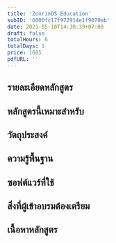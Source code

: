 ```yaml
---
title: 'ZonrinOS Education'
subID: '6000fc17f972914e1f9070ab' 
date: 2021-05-10T14:30:39+07:00
draft: false
totalHours: 6
totalDays: 1
price: 1605
pdfURL: ''
---
```


## รายละเอียดหลักสูตร

## หลักสูตรนี้เหมาะสำหรับ

## วัตถุประสงค์

## ความรู้พื้นฐาน

## ซอฟต์แวร์ที่ใช้

## สิ่งที่ผู้เข้าอบรมต้องเตรียม

## เนื้อหาหลักสูตร

